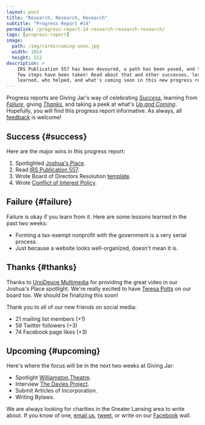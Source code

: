 ```yaml
---
layout: post
title: "Research, Research, Research"
subtitle: "Progress Report #14"
permalink: /progress-report-14-research-research-research/
tags: [progress-report]
image:
  path: /img/cards/coming-soon.jpg
  width: 1024
  height: 512
description: >
    IRS Publication 557 has been devoured, a path has been paved, and the first
    few steps have been taken! Read about that and other successes, lessons
    learned, who helped, and what's coming soon in this new progress report.
---
```


Progress reports are Giving Jar's way of celebrating *[Success][1]*, learning from *[Failure][2]*, giving *[Thanks][3]*, and taking a peek at what's *[Up and Coming][4]*. Hopefully, you will find this progress report informative. As always, all [feedback][5] is welcome!

## Success {#success}

Here are the major wins in this progress report:

1. Spotlighted [Joshua's Place][8].
2. Read [IRS Publication 557][12].
3. Wrote Board of Directors Resolution [template][13].
4. Wrote [Conflict of Interest Policy][14].

## Failure {#failure}

Failure is okay if you learn from it. Here are some lessons learned in the past two weeks:

* Forming a tax-exempt nonprofit with the government is a very serial process.
* Just because a website looks well-organized, doesn't mean it is.

## Thanks {#thanks}

Thanks to [UnoDeuce Multimedia][11] for providing the great video in our Joshua's Place spotlight. We're really excited to have [Teresa Potts][15] on our board too. We should be finalizing this soon!

Thank you to all of our new friends on social media:

* 21 mailing list members (+1)
* 59 Twitter followers (+3)
* 74 Facebook page likes (+3)

## Upcoming {#upcoming}

Here's where the focus will be in the next two weeks at Giving Jar:

* Spotlight [Williamston Theatre][9].
* Interview [The Davies Project][10].
* Submit Articles of Incorporation.
* Writing Bylaws.

We are always looking for charities in the Greater Lansing area to write about. If you know of one, [email us][5], [tweet][6], or write on our [Facebook][7] wall.



[1]: #success "Success Section"
[2]: #failure "Failure Section"
[3]: #thanks "Thanks Section"
[4]: #upcoming "Upcoming Section"
[5]: mailto:hello@givingjar.org "Email Giving Jar"
[6]: https://twitter.com/givingjar "Giving Jar on Twitter"
[7]: https://www.facebook.com/givingjarorg "Giving Jar on Facebook"
[8]: /charity-spotlight-joshuas-place/ "Joshua's Place Spotlight"
[9]: http://www.williamstontheatre.org/ "Williamston Theatre Homepage"
[10]: http://www.thedaviesproject.org/ "The Davies Project Homepage"
[11]: http://www.unodeuce.com/ "UnoDeuce Multimedia Homepage"
[12]: https://www.irs.gov/pub/irs-pdf/p557.pdf "IRS Publication 557 PDF"
[13]: https://github.com/givingjar/filing-cabinet/tree/master/files/resolutions "Giving Jar Board of Directors Resolution Template"
[14]: https://github.com/givingjar/filing-cabinet/tree/master/files/handbook "Giving Jar Conflict of Interest Policy"
[15]: https://twitter.com/teresampotts "Teresa Potts on Twitter"
